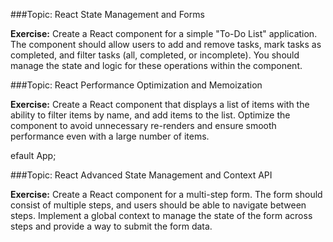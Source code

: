 

###Topic: React State Management and Forms

**Exercise:**
Create a React component for a simple "To-Do List" application. The component should allow users to add and remove tasks, mark tasks as completed, and filter tasks (all, completed, or incomplete). You should manage the state and logic for these operations within the component.



###Topic: React Performance Optimization and Memoization

**Exercise:**
Create a React component that displays a list of items with the ability to filter items by name, and add items to the list. Optimize the component to avoid unnecessary re-renders and ensure smooth performance even with a large number of items.

efault App;


###Topic: React Advanced State Management and Context API

**Exercise:**
Create a React component for a multi-step form. The form should consist of multiple steps, and users should be able to navigate between steps. Implement a global context to manage the state of the form across steps and provide a way to submit the form data.

